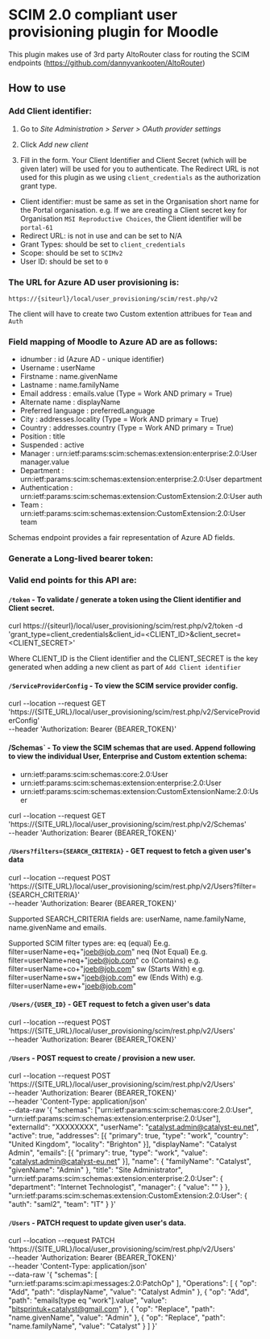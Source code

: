 # SCIM 2.0 compliant user provisioning plugin for Moodle

This plugin makes use of 3rd party AltoRouter class for routing the SCIM endpoints (https://github.com/dannyvankooten/AltoRouter)

## How to use

### Add Client identifier:

1. Go to *Site Administration > Server > OAuth provider settings*

2. Click *Add new client*

3. Fill in the form. Your Client Identifier and Client Secret (which will be given later) will be used for you to authenticate. The Redirect URL is not used for this plugin as we using `client_credentials` as the authorization grant type.

* Client identifier: must be same as set in the Organisation short name for the Portal organisation.
e.g. If we are creating a Client secret key for Organisation `MSI Reproductive Choices`, the Client identifier will be `portal-61`
* Redirect URL: is not in use and can be set to N/A
* Grant Types: should be set to `client_credentials`
* Scope: should be set to `SCIMv2`
* User ID: should be set to `0`

### The URL for Azure AD user provisioning is:
`https://{siteurl}/local/user_provisioning/scim/rest.php/v2`

The client will have to create two Custom extention attribues for `Team` and `Auth`

### Field mapping of Moodle to Azure AD are as follows:

* idnumber : id (Azure AD - unique identifier)
* Username : userName
* Firstname : name.givenName
* Lastname : name.familyName
* Email address : emails.value (Type = Work AND primary = True)
* Alternate name : displayName
* Preferred language : preferredLanguage
* City : addresses.locality (Type = Work AND primary = True)
* Country : addresses.country (Type = Work AND primary = True)
* Position : title
* Suspended : active
* Manager : urn:ietf:params:scim:schemas:extension:enterprise:2.0:User manager.value
* Department : urn:ietf:params:scim:schemas:extension:enterprise:2.0:User department
* Authentication : urn:ietf:params:scim:schemas:extension:CustomExtension:2.0:User auth
* Team : urn:ietf:params:scim:schemas:extension:CustomExtension:2.0:User team

Schemas endpoint provides a fair representation of Azure AD fields.

### Generate a Long-lived bearer token:


### Valid end points for this API are:

#### `/token` - To validate / generate a token using the Client identifier and Client secret.

curl https://{siteurl}/local/user_provisioning/scim/rest.php/v2/token -d 'grant_type=client_credentials&client_id=<CLIENT_ID>&client_secret=<CLIENT_SECRET>'

Where CLIENT_ID is the Client identifier and the CLIENT_SECRET is the key generated when adding a new client as part of `Add Client identifier`

#### `/ServiceProviderConfig` - To view the SCIM service provider config.

curl --location --request GET 'https://{SITE_URL}/local/user_provisioning/scim/rest.php/v2/ServiceProviderConfig' \
--header 'Authorization: Bearer {BEARER_TOKEN}'

#### /Schemas` - To view the SCIM schemas that are used. Append following to view the individual User, Enterprise and Custom extention schema:

* urn:ietf:params:scim:schemas:core:2.0:User
* urn:ietf:params:scim:schemas:extension:enterprise:2.0:User
* urn:ietf:params:scim:schemas:extension:CustomExtensionName:2.0:User

curl --location --request GET 'https://{SITE_URL}/local/user_provisioning/scim/rest.php/v2/Schemas' \
--header 'Authorization: Bearer {BEARER_TOKEN}'

#### `/Users?filters={SEARCH_CRITERIA}` - GET request to fetch a given user's data

curl --location --request POST 'https://{SITE_URL}/local/user_provisioning/scim/rest.php/v2/Users?filter={SEARCH_CRITERIA}' \
--header 'Authorization: Bearer {BEARER_TOKEN}'

Supported SEARCH_CRITERIA fields are:
userName, name.familyName, name.givenName and emails.

Supported SCIM filter types are:
eq (equal) Ee.g. filter=userName+eq+"joeb@job.com"
neq (Not Equal) Ee.g. filter=userName+neq+"joeb@job.com"
co (Contains) e.g. filter=userName+co+"joeb@job.com"
sw (Starts With) e.g. filter=userName+sw+"joeb@job.com"
ew (Ends With) e.g. filter=userName+ew+"joeb@job.com"

#### `/Users/{USER_ID}` - GET request to fetch a given user's data

curl --location --request POST 'https://{SITE_URL}/local/user_provisioning/scim/rest.php/v2/Users' \
--header 'Authorization: Bearer {BEARER_TOKEN}'

#### `/Users` - POST request to create / provision a new user.

curl --location --request POST 'https://{SITE_URL}/local/user_provisioning/scim/rest.php/v2/Users' \
--header 'Authorization: Bearer {BEARER_TOKEN}' \
--header 'Content-Type: application/json' \
--data-raw '{
    "schemas": ["urn:ietf:params:scim:schemas:core:2.0:User", "urn:ietf:params:scim:schemas:extension:enterprise:2.0:User"],
    "externalId": "XXXXXXXX",
    "userName": "catalyst.admin@catalyst-eu.net",
    "active": true,
    "addresses": [{
        "primary": true,
        "type": "work",
        "country": "United Kingdom",
        "locality": "Brighton"
    }],
    "displayName": "Catalyst Admin",
    "emails": [{
        "primary": true,
        "type": "work",
        "value": "catalyst.admin@catalyst-eu.net"
    }],
    "name": {
        "familyName": "Catalyst",
        "givenName": "Admin"
    },
    "title": "Site Administrator",
    "urn:ietf:params:scim:schemas:extension:enterprise:2.0:User": {
        "department": "Internet Technologist",
        "manager": {
            "value": ""
        }
    },
    "urn:ietf:params:scim:schemas:extension:CustomExtension:2.0:User": {
        "auth": "saml2",
        "team": "IT"
    }
}'

#### `/Users` - PATCH request to update given user's data.

curl --location --request PATCH 'https://{SITE_URL}/local/user_provisioning/scim/rest.php/v2/Users' \
--header 'Authorization: Bearer {BEARER_TOKEN}' \
--header 'Content-Type: application/json' \
--data-raw '{
    "schemas": [
        "urn:ietf:params:scim:api:messages:2.0:PatchOp"
    ],
    "Operations": [
        {
            "op": "Add",
            "path": "displayName",
            "value": "Catalyst Admin"
        },
        {
            "op": "Add",
            "path": "emails[type eq \"work\"].value",
            "value": "bitsprintuk+catalyst@gmail.com"
        },
        {
            "op": "Replace",
            "path": "name.givenName",
            "value": "Admin"
        },
        {
            "op": "Replace",
            "path": "name.familyName",
            "value": "Catalyst"
        }
    ]
}'
